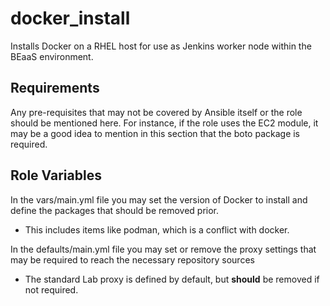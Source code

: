 docker_install
=========

Installs Docker on a RHEL host for use as Jenkins worker node within the BEaaS environment.

Requirements
------------

Any pre-requisites that may not be covered by Ansible itself or the role should be mentioned here. For instance, if the role uses the EC2 module, it may be a good idea to mention in this section that the boto package is required.

Role Variables
--------------
In the vars/main.yml file you may set the version of Docker to install and define the packages that should be removed prior. 
- This includes items like podman, which is a conflict with docker. 

In the defaults/main.yml file you may set or remove the proxy settings that may be required to reach the necessary repository sources
- The standard Lab proxy is defined by default, but **should** be removed if not required.


